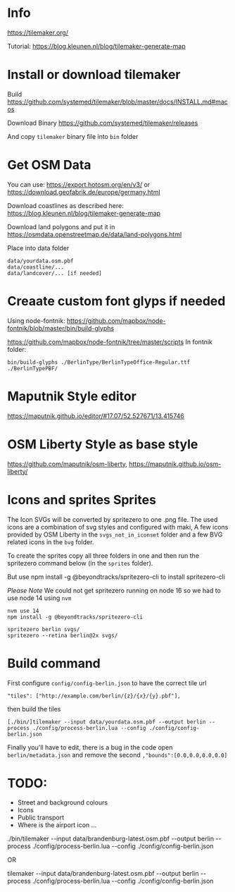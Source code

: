 # Info
https://tilemaker.org/

Tutorial: https://blog.kleunen.nl/blog/tilemaker-generate-map

# Install or download tilemaker
Build
https://github.com/systemed/tilemaker/blob/master/docs/INSTALL.md#macos

Download Binary
https://github.com/systemed/tilemaker/releases

And copy `tilemaker` binary file into `bin` folder

# Get OSM Data
You can use: https://export.hotosm.org/en/v3/ or 
https://download.geofabrik.de/europe/germany.html

Download coastlines as described here: https://blog.kleunen.nl/blog/tilemaker-generate-map

Download land polygons and put it in 
https://osmdata.openstreetmap.de/data/land-polygons.html

Place into data folder
```
data/yourdata.osm.pbf
data/coastline/...
data/landcover/... [if needed]
```

# Creaate custom font glyps if needed
Using node-fontnik: https://github.com/mapbox/node-fontnik/blob/master/bin/build-glyphs


https://github.com/mapbox/node-fontnik/tree/master/scripts
In fontnik folder: 
```
bin/build-glyphs ./BerlinType/BerlinTypeOffice-Regular.ttf ./BerlinTypePBF/
```

# Maputnik Style editor
https://maputnik.github.io/editor/#17.07/52.527671/13.415746

# OSM Liberty Style as base style
https://github.com/maputnik/osm-liberty, https://maputnik.github.io/osm-liberty/

# Icons and sprites Sprites 
The Icon SVGs will be converted by spritezero to one .png file. The used icons are a combination of svg styles and configured with maki,
A few icons provided by OSM Liberty in the `svgs_not_in_iconset` folder and a few BVG related icons in the `bvg` folder. 

To create the sprites copy all three folders in one and then run the spritezero command below (in the `sprites` folder). 

But use npm install -g @beyondtracks/spritezero-cli to install spritezero-cli

*Please Note*
We could not get spritezero running on node 16 so we had to use node 14 using `nvm`

```
nvm use 14
npm install -g @beyondtracks/spritezero-cli
```

```
spritezero berlin svgs/
spritezero --retina berlin@2x svgs/
```

# Build command

First configure `config/config-berlin.json` to have the correct tile url

```
"tiles": ["http://example.com/berlin/{z}/{x}/{y}.pbf"],
```

then build the tiles

```
[./bin/]tilemaker --input data/yourdata.osm.pbf --output berlin --process ./config/process-berlin.lua --config ./config/config-berlin.json
```

Finally you'll have to edit, there is a bug in the code open `berlin/metadata.json` and remove the second `,"bounds":[0.0,0.0,0.0,0.0]`


# TODO: 
- Street and background colours
- Icons
- Public transport
- Where is the airport icon ...


./bin/tilemaker --input data/brandenburg-latest.osm.pbf --output berlin --process ./config/process-berlin.lua --config ./config/config-berlin.json

OR

tilemaker --input data/brandenburg-latest.osm.pbf --output berlin --process ./config/process-berlin.lua --config ./config/config-berlin.json








